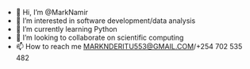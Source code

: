 - 👋 Hi, I’m @MarkNamir
- 👀 I’m interested in software development/data analysis
- 🌱 I’m currently learning Python
- 💞️ I’m looking to collaborate on scientific computing 
- 📫 How to reach me MARKNDERITU553@GMAIL.COM/+254 702 535 482

<!---
MarkNamir/MarkNamir is a ✨ special ✨ repository because its `README.md` (this file) appears on your GitHub profile.
You can click the Preview link to take a look at your changes.
--->
